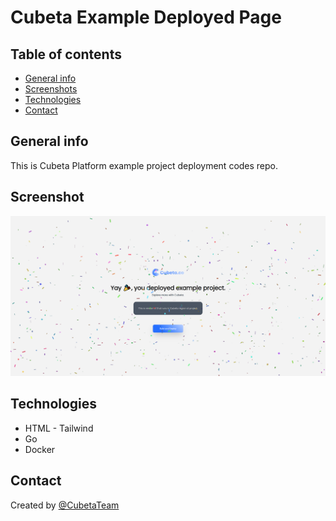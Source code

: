 # Cubeta Example Deployed Page

## Table of contents

* [General info](#general-info)
* [Screenshots](#screenshots)
* [Technologies](#technologies)
* [Contact](#contact)

## General info

This is Cubeta Platform example project deployment codes repo.

## Screenshot

![Example screenshot](./img/example.png)

## Technologies

* HTML - Tailwind
* Go
* Docker

## Contact

Created by [@CubetaTeam](https://github.com/cubeta-co/example)
